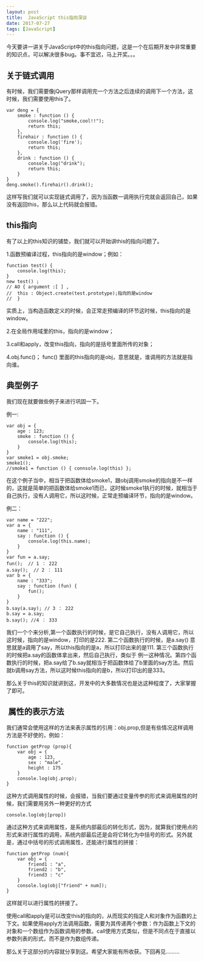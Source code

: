 ```yaml
---
layout: post
title:  JavaScript this指向深谈
date: 2017-07-27
tags: [JavaScript]
---
```


今天要讲一讲关于JavaScript中的this指向问题，这是一个在后期开发中非常重要的知识点，可以解决很多bug。事不宜迟，马上开奖。。。

## 关于链式调用

有时候，我们需要像jQuery那样调用完一个方法之后连续的调用下一个方法，这时候，我们需要使用this了。

	var deng = {
		smoke : function () { 
			console.log("smoke,cool!!");
			return this;
		},
		firehair : function () {
			console.log('fire');
			return this;
		},
		drink : function () { 
			console.log("drink");
			return this;
		}
	}
	deng.smoke().firehair().drink();

这样写我们就可以实现链式调用了，因为当函数一调用执行完就会返回自己，如果没有返回this，那么以上代码就会报错。

## this指向

有了以上的this知识的铺垫，我们就可以开始讲this的指向问题了。

1.函数预编译过程，this指向的是window；例如：

	function test() {
		console.log(this);
	}
	new test() ;
	// AO { argument :[ ] ,
	//	this : Object.create(test.prototype);指向的是window
	//	}

实质上，当构造函数定义的时候，会正常走预编译的环节这时候，this指向的是window。

2.在全局作用域里的this，指向的是window；

3.call和apply，改变this指向，指向的是括号里面所传的对象；

4.obj.func()； func() 里面的this指向的是obj，意思就是，谁调用的方法就是指向谁。

## 典型例子

我们现在就要做些例子来进行巩固一下。

例一:
	
	var obj = {
		age : 123;
		smoke : function () {
			console.log(this);
		}
	}
	var smoke1 = obj.smoke;
	smoke1();
	//smoke1 = function () { connsole.log(this) };
	
在这个例子当中，相当于把函数体给smoke1，跟obj调用smoke的指向是不一样的，这就是简单的把函数体给smoke1而已，这时候smoke1执行的时候，就相当于自己执行，没有人调用它，所以这时候，正常走预编译环节，指向的是window。

例二：
	
	var name = "222";
	var a = {
		name : "111",
		say : function () {
			console.log(this.name);
		}
	}
	var fun = a.say;
	fun();  // 1 ： 222
	a.say();  // 2 ： 111
	var b = {
		name : "333";
		say : function (fun) {
			fun();
		}
	}
	b.say(a.say); // 3 ： 222
	b.say = a.say; 
	b.say(); //4 ： 333

我们一个个来分析,第一个函数执行的时候，是它自己执行，没有人调用它，所以这时候，指向的是window，打印的是222. 第二个函数执行的时候，是a.say() 意思就是a调用了say，所以this指向的是a，所以打印出来的是111. 第三个函数执行的时候把a.say的函数体拿出来，然后自己执行，类似于
例一这种情况。第四个函数执行的时候，把a.say给了b.say就相当于把函数体给了b里面的say方法。然后就b调用say方法，所以这时候this指向的是b，所以打印出的是333。

那么关于this的知识就讲到这，开发中的大多数情况也是达这种程度了，大家掌握了即可。

##  属性的表示方法

我们通常会使用这样的方法来表示属性的引用：obj.prop,但是有些情况这样调用方法是不好使的，例如：
	
	function getProp (prop){
		var obj = {
			age : 123,
			sex : "male",
			height : 175
		}
		console.log(obj.prop);
	}

这种方式调用属性的时候，会报错，当我们要通过变量传参的形式来调用属性的时候，我们需要用另外一种更好的方式

	console.log(obj[prop])

通过这种方式来调用属性，是系统内部最后的转化形式，因为，就算我们使用点的形式来进行属性的调用，系统内部最后还是会将它转化为中括号的形式。另外就是，通过中括号的形式调用属性，还能进行属性的拼接：

	function getProp (num){
		var obj = {
			friend1 : "a",
			friend2 : "b",
			friend3 : "c"
		}
		console.log(obj["friend" + num]);
	}

这样就可以进行属性的拼接了。

使用call和apply是可以改变this的指向的，从而现实的指定人和对象作为函数的上下文。如果使用apply方法调用函数，需要为其传递两个参数：作为函数上下文的对象和一个数组作为函数调用的参数。call使用方式类似，但是不同点在于直接以参数列表的形式，而不是作为数组传递。

那么关于这部分的内容就分享到这。希望大家能有所收获。下回再见………











